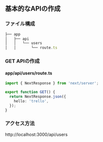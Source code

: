 ## 基本的なAPIの作成

### ファイル構成

```ts
├── app
│   ├── api
│   │   └── users
│   │       └── route.ts
```

### GET APIの作成 

#### app/api/users/route.ts

```ts
import { NextResponse } from 'next/server';

export function GET() {
  return NextResponse.json({
    hello: 'trello',
  });
}
```

### アクセス方法

http://localhost:3000/api/users